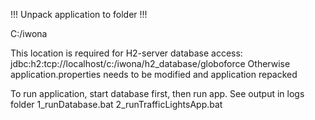 !!! Unpack application to folder !!!

C:/iwona

This location is required for H2-server database access:
jdbc:h2:tcp://localhost/c:/iwona/h2_database/globoforce
Otherwise application.properties needs to be modified and application repacked


To run application, start database first, then run app. See output in logs folder
1_runDatabase.bat
2_runTrafficLightsApp.bat